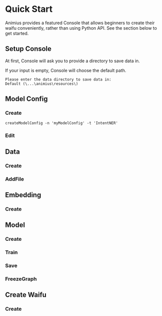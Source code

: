 # Quick Start

Animius provides a featured Console that allows beginners to create their waifu conveniently, rather than using Python API.
See the section below to get started.

## Setup Console

At first, Console will ask you to provide a directory to save data in.

If your input is empty, Console will choose the default path.

```
Please enter the data directory to save data in:
Default (\...\animius\resources\)
```

## Model Config

### Create
```
createModelConfig -n 'myModelConfig' -t 'IntentNER'
```

### Edit


## Data

### Create

### AddFile


## Embedding

### Create

## Model

### Create

### Train

### Save

### FreezeGraph

## Create Waifu

### Create